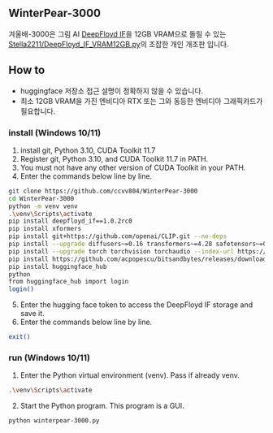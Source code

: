 ## WinterPear-3000
겨울배-3000은 그림 AI [DeepFloyd IF](https://github.com/deep-floyd/IF)을 12GB VRAM으로 돌릴 수 있는 [Stella2211/DeepFloyd_IF_VRAM12GB.py](https://gist.github.com/Stella2211/ab17625d63aa03e38d82ddc8c1aae151)의 조잡한 개인 개조판 입니다. 

## How to 
 * huggingface 저장소 접근 설명이 정확하지 않을 수 있습니다.
 * 최소 12GB VRAM을 가진 엔비디아 RTX 또는 그와 동등한 엔비디아 그래픽카드가 필요합니다.
### install (Windows 10/11)
1. install git, Python 3.10, CUDA Toolkit 11.7
2. Register git, Python 3.10, and CUDA Toolkit 11.7 in PATH.
3. You must not have any other version of CUDA Toolkit in your PATH.
4. Enter the commands below line by line.
```sh
git clone https://github.com/ccvv804/WinterPear-3000
cd WinterPear-3000
python -m venv venv
.\venv\Scripts\activate
pip install deepfloyd_if==1.0.2rc0
pip install xformers
pip install git+https://github.com/openai/CLIP.git --no-deps
pip install --upgrade diffusers~=0.16 transformers~=4.28 safetensors~=0.3 sentencepiece~=0.1 accelerate~=0.18
pip install --upgrade torch torchvision torchaudio --index-url https://download.pytorch.org/whl/cu117
pip install https://github.com/acpopescu/bitsandbytes/releases/download/v0.38.0-win0/bitsandbytes-0.38.1-py3-none-any.whl
pip install huggingface_hub
python
from huggingface_hub import login
login()
```
5. Enter the hugging face token to access the DeepFloyd IF storage and save it.
6. Enter the commands below line by line.
```sh
exit()
```
### run (Windows 10/11)
1. Enter the Python virtual environment (venv). Pass if already venv.
```sh
.\venv\Scripts\activate
```
2. Start the Python program. This program is a GUI.
```sh
python winterpear-3000.py
```
